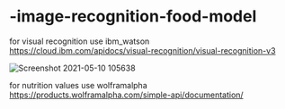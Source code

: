 # -image-recognition-food-model
for visual recognition use ibm_watson
https://cloud.ibm.com/apidocs/visual-recognition/visual-recognition-v3

![Screenshot 2021-05-10 105638](https://user-images.githubusercontent.com/51991930/117609962-8f1d7480-b17e-11eb-9414-12c23bc34e28.png)

for nutrition values use wolframalpha 
https://products.wolframalpha.com/simple-api/documentation/
   
